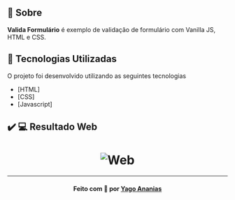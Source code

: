 <a id="sobre"></a>

## :bookmark: Sobre

<strong>Valida Formulário</strong> é exemplo de validação de formulário com Vanilla JS, HTML e CSS.

<a id="tecnologias-utilizadas"></a>

## :rocket: Tecnologias Utilizadas

O projeto foi desenvolvido utilizando as seguintes tecnologias

- [HTML]
- [CSS]
- [Javascript]

## :heavy_check_mark: :computer: Resultado Web

<h1 align="center">
    <img alt="Web" src="https://res.cloudinary.com/yagoananias/image/upload/v1606093345/github%20mocks/demo_uu3k4m.gif">
</h1>

---

<h4 align="center">
    Feito com 💜 por <a href="https://www.linkedin.com/in/yago-ananias-souza-lima/" target="_blank">Yago Ananias</a>
</h4>
